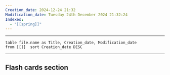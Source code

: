 ```yaml
---
Creation_date: 2024-12-24 21:32
Modification_date: Tuesday 24th December 2024 21:32:24
Indexes:
  - "[[spring]]"
---
```


----


```dataview
table file.name as Title, Creation_date, Modification_date
from [[]]  sort Creation_date DESC
```























---
## Flash cards section
